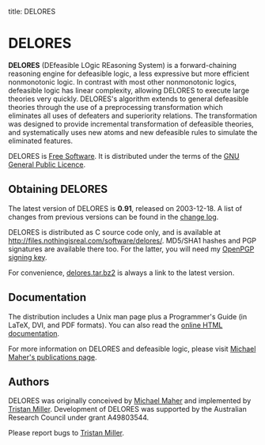 title: DELORES

# DELORES

**DELORES** (DEfeasible LOgic REasoning System) is a
forward-chaining reasoning engine for defeasible logic, a less
expressive but more efficient nonmonotonic logic. In contrast with most
other nonmonotonic logics, defeasible logic has linear complexity,
allowing DELORES to execute large theories very quickly. DELORES's
algorithm extends to general defeasible theories through the use of a
preprocessing transformation which eliminates all uses of defeaters and
superiority relations. The transformation was designed to provide
incremental transformation of defeasible theories, and systematically
uses new atoms and new defeasible rules to simulate the eliminated
features.

DELORES is [Free Software](http://www.gnu.org/philosophy/free-sw.html).
It is distributed under the terms of the [GNU General Public
Licence](http://www.gnu.org/copyleft/gpl.html).

Obtaining DELORES
-----------------

The latest version of DELORES is **0.91**, released on 2003-12-18. A
list of changes from previous versions can be found in the [change
log](http://files.nothingisreal.com/software/delores/NEWS).

DELORES is distributed as C source code only, and is available at
[<http://files.nothingisreal.com/software/delores/>](http://files.nothingisreal.com/software/delores/).
MD5/SHA1 hashes and PGP signatures are available there too. For the
latter, you will need my [OpenPGP signing
key](/BF8A2EE4.txt).

For convenience,
[delores.tar.bz2](http://files.nothingisreal.com/software/delores/delores.tar.bz2)
is always a link to the latest version.

Documentation
-------------

The distribution includes a Unix man page plus a Programmer's Guide (in
LaTeX, DVI, and PDF formats). You can also read the [online HTML
documentation](http://files.nothingisreal.com/software/delores/delores.html).

For more information on DELORES and defeasible logic, please visit
[Michael Maher's publications
page](https://www.unsw.adfa.edu.au/australian-centre-for-cyber-security/associate-professor-michael-maher).

Authors
-------

DELORES was originally conceived by [Michael
Maher](https://www.unsw.adfa.edu.au/australian-centre-for-cyber-security/associate-professor-michael-maher) and implemented by [Tristan
Miller](/). Development of DELORES was
supported by the Australian Research Council under grant A49803544.

Please report bugs to [Tristan
Miller](mailto:psychonaut@nothingisreal.com).
